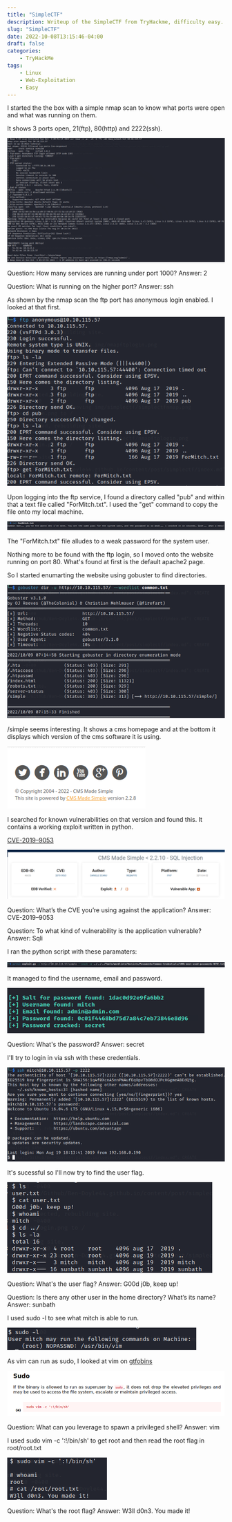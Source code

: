 ```yaml
---
title: "SimpleCTF"
description: Writeup of the SimpleCTF from TryHackme, difficulty easy.
slug: "SimpleCTF"
date: 2022-10-08T13:15:46-04:00
draft: false
categories:
    - TryHackMe
tags:
    - Linux
    - Web-Exploitation
    - Easy
---
```


I started the the box with a simple nmap scan to know what ports were open and what was running on them.

It shows 3 ports open, 21(ftp), 80(http) and 2222(ssh).

![nmap output](/img/simplectf/nmapscan.png)

Question: How many services are running under port 1000? Answer: 2

Question: What is running on the higher port? Answer: ssh

As shown by the nmap scan the ftp port has anonymous login enabled. I looked at that first. 

![ftp anonymous login and file grab](/img/simplectf/ftp.png)

Upon logging into the ftp service, I found a directory called "pub" and within that a text file called "ForMitch.txt". I used the "get" command to copy the file onto my local machine.

![reading file taken from ftp](/img/simplectf/formitch.png)

The "ForMitch.txt" file alludes to a weak password for the system user.

Nothing more to be found with the ftp login, so I moved onto the website running on port 80. What's found at first is the default apache2 page.

So I started enumarting the website using gobuster to find directories.

![gobuster output](/img/simplectf/gobuster.png)

/simple seems interesting. It shows a cms homepage and at the bottom it displays which version of the cms software it is using.

![simple version](/img/simplectf/simpleversion.png)

I searched for known vulnerabilities on that version and found this. It contains a working exploit written in python.

[CVE-2019–9053](https://www.exploit-db.com/exploits/46635)

![simple vuln](/img/simplectf/simplevuln.png)

Question: What’s the CVE you’re using against the application? Answer: CVE-2019–9053

Question: To what kind of vulnerability is the application vulnerable? Answer: Sqli

I ran the python script with these paramaters:

![running python script](/img/simplectf/pythonscript.png)

It managed to find the username, email and password.

![exploit output](/img/simplectf/exploitoutput.png)

Question: What's the password? Answer: secret

I'll try to login in via ssh with these credentials.

![ssh login](/img/simplectf/sshlogin.png)

It's sucessful so I'll now try to find the user flag.

![user flag](/img/simplectf/userflag.png)

Question: What's the user flag? Answer: G00d j0b, keep up!

Question: Is there any other user in the home directory? What’s its name? Answer: sunbath

I used sudo -l to see what mitch is able to run.

![sudo -l](/img/simplectf/sudo-l.png)

As vim can run as sudo, I looked at vim on [gtfobins](https://gtfobins.github.io/gtfobins/vim/)

![vim sudo](/img/simplectf/vimsudo.png)

Question: What can you leverage to spawn a privileged shell? Answer: vim

I used sudo vim -c ':!/bin/sh' to get root and then read the root flag in root/root.txt

![root flag](/img/simplectf/rootflag.png)

Question: What's the root flag? Answer: W3ll d0n3. You made it!
